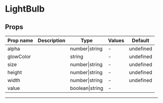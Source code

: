 # LightBulb

## Props

| Prop name | Description | Type            | Values | Default   |
| --------- | ----------- | --------------- | ------ | --------- |
| alpha     |             | number\|string  | -      | undefined |
| glowColor |             | string          | -      | undefined |
| size      |             | number\|string  | -      | undefined |
| height    |             | number\|string  | -      | undefined |
| width     |             | number\|string  | -      | undefined |
| value     |             | boolean\|string | -      |           |

---
